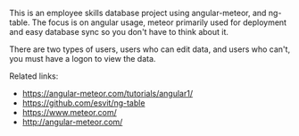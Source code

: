 This is an employee skills database project using angular-meteor, and ng-table. The focus is on angular usage, meteor primarily used for deployment and easy database sync so you don't have to think about it.

There are two types of users, users who can edit data, and users who can't, you must have a logon to view the data.

Related links:
- https://angular-meteor.com/tutorials/angular1/
- https://github.com/esvit/ng-table
- https://www.meteor.com/
- http://angular-meteor.com/
